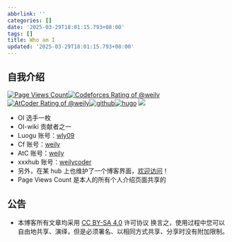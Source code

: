 ```yaml
---
abbrlink: ''
categories: []
date: '2025-03-29T18:01:15.793+08:00'
tags: []
title: Who am I
updated: '2025-03-29T18:01:15.793+08:00'
---
```

## 自我介绍

[![Page Views Count](https://badges.toozhao.com/badges/01HYYXADZH998DH2N5QTGZSZG1/green.svg)](https://badges.toozhao.com/stats/01HYYXADZH998DH2N5QTGZSZG1)[![Codeforces Rating of @weily](https://cfrating.baoshuo.dev/rating?username=weily&style=flat)](https://codeforces.com/profile/weily)[![AtCoder Rating of @weily](https://atrating.baoshuo.dev/rating?username=weily&style=flat)](https://atcoder.jp/users/weily)[![github](https://img.shields.io/badge/github-weilycoder-blue?logo=github)](https://github.com/weilycoder)[![hugo](https://img.shields.io/badge/Blog-weily09-FF4088?logo=Hugo)](https://weilycoder.github.io/)
![](https://cdn.jsdelivr.net/gh/weilycoder/image_hosting@master/weily09-8eea282d2321f647.png)

+ OI 选手一枚
+ OI-wiki 贡献者之一
+ Luogu 账号：[wly09](https://www.luogu.com/user/818693)
+ Cf 账号：[weily](https://codeforces.com/profile/weily)
+ AtC 账号：[weily](https://atcoder.jp/users/weily)
+ xxxhub 账号：[weilycoder](https://github.com/weilycoder)
+ 另外，在某 hub 上也维护了一个博客界面，[欢迎访问](https://weilycoder.github.io/)！
+ Page Views Count 是本人的所有个人介绍页面共享的

## 公告

+ 本博客所有文章均采用 [CC BY-SA 4.0](https://creativecommons.org/licenses/by-sa/4.0/deed.zh-hans) 许可协议
  换言之，使用过程中您可以自由地共享、演绎，但是必须署名、以相同方式共享、分享时没有附加限制。

